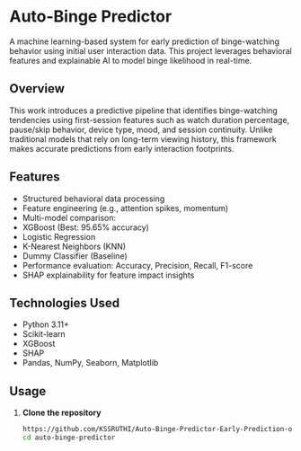 # Auto-Binge Predictor 

A machine learning-based system for early prediction of binge-watching behavior using initial user interaction data. This project leverages behavioral features and explainable AI to model binge likelihood in real-time.

## Overview

This work introduces a predictive pipeline that identifies binge-watching tendencies using first-session features such as watch duration percentage, pause/skip behavior, device type, mood, and session continuity. Unlike traditional models that rely on long-term viewing history, this framework makes accurate predictions from early interaction footprints.

## Features

-  Structured behavioral data processing
-  Feature engineering (e.g., attention spikes, momentum)
-  Multi-model comparison:
  - XGBoost (Best: 95.65% accuracy)
  - Logistic Regression
  - K-Nearest Neighbors (KNN)
  - Dummy Classifier (Baseline)
- Performance evaluation: Accuracy, Precision, Recall, F1-score
-  SHAP explainability for feature impact insights

## Technologies Used

- Python 3.11+
- Scikit-learn
- XGBoost
- SHAP
- Pandas, NumPy, Seaborn, Matplotlib

## Usage

1. **Clone the repository**  
   ```bash
   https://github.com/KSSRUTHI/Auto-Binge-Predictor-Early-Prediction-of-Binge-Watching-Behavior-.git
   cd auto-binge-predictor
